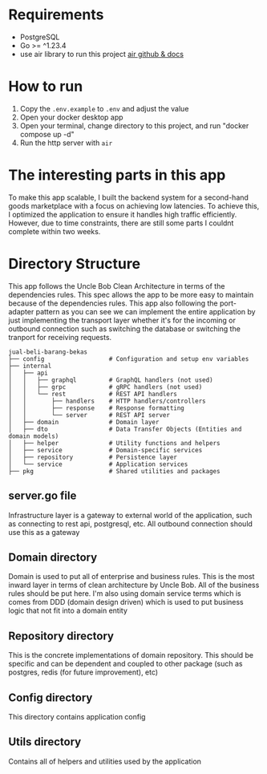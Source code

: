 # Requirements

- PostgreSQL
- Go >= ^1.23.4
- use air library to run this project [air github & docs](https://github.com/air-verse/air)

# How to run

1. Copy the `.env.example` to `.env` and adjust the value
2. Open your docker desktop app
3. Open your terminal, change directory to this project, and run "docker compose up -d"
4. Run the http server with `air`

# The interesting parts in this app

To make this app scalable, I built the backend system for a second-hand goods marketplace with a focus on achieving low latencies. To achieve this, I optimized the application to ensure it handles high traffic efficiently. However, due to time constraints, there are still some parts I couldnt complete within two weeks.

<!-- # API Documentation

Please find the ``, and import it to your postman
to test the API. -->

# Directory Structure

This app follows the Uncle Bob Clean Architecture in terms of the dependencies rules.
This spec allows the app to be more easy to maintain because of the dependencies rules.
This app also following the port-adapter pattern as you can see we can implement
the entire application by just implementing the transport layer whether it's for
the incoming or outbound connection such as switching the database or switching the
tranport for receiving requests.

```
jual-beli-barang-bekas
├── config                  # Configuration and setup env variables
├── internal
│   ├── api
│   │   ├── graphql         # GraphQL handlers (not used)
│   │   ├── grpc            # gRPC handlers (not used)
│   │   └── rest            # REST API handlers
│   │       ├── handlers    # HTTP handlers/controllers
│   │       ├── response    # Response formatting
│   │       └── server      # REST API server
│   ├── domain              # Domain layer
│   ├── dto                 # Data Transfer Objects (Entities and domain models)
│   ├── helper              # Utility functions and helpers
│   ├── service             # Domain-specific services
│   ├── repository          # Persistence layer
│   └── service             # Application services
├── pkg                     # Shared utilities and packages
```

## server.go file

Infrastructure layer is a gateway to external world of the application, such as
connecting to rest api, postgresql, etc. All outbound connection should use this
as a gateway

## Domain directory

Domain is used to put all of enterprise and business rules. This is the most inward layer
in terms of clean architecture by Uncle Bob.
All of the business rules should be put here.
I'm also using domain service terms which is comes from DDD (domain design driven)
which is used to put business logic that not fit into a domain entity

## Repository directory

This is the concrete implementations of domain repository.
This should be specific and can be dependent and coupled to other package
(such as postgres, redis (for future improvement), etc)

## Config directory

This directory contains application config

## Utils directory

Contains all of helpers and utilities used by the application
